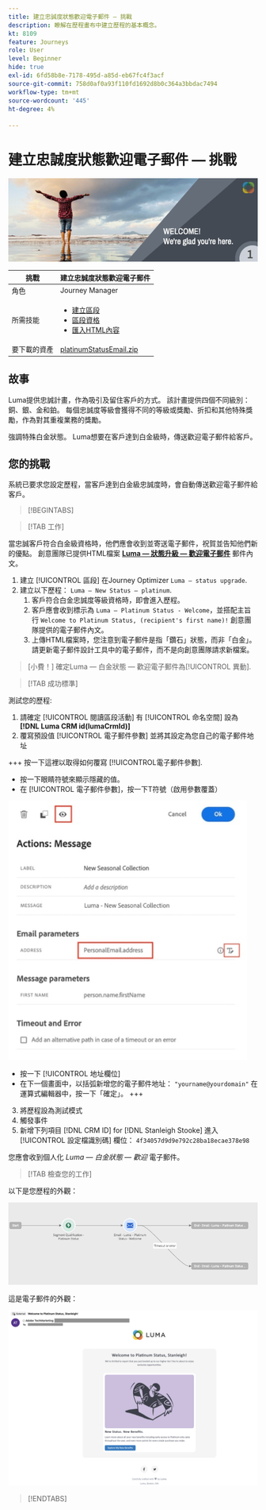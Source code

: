 ```yaml
---
title: 建立忠誠度狀態歡迎電子郵件 — 挑戰
description: 瞭解在歷程畫布中建立歷程的基本概念。
kt: 8109
feature: Journeys
role: User
level: Beginner
hide: true
exl-id: 6fd58b8e-7178-495d-a85d-eb67fc4f3acf
source-git-commit: 758d0af0a93f110fd1692d8b0c364a3bbdac7494
workflow-type: tm+mt
source-wordcount: '445'
ht-degree: 4%

---
```


# 建立忠誠度狀態歡迎電子郵件 — 挑戰

![忠誠度狀態歡迎電子郵件 — 質詢橫幅](/help/challenges/assets/email-assets/luma-transactional-onboarding-1.png)

| 挑戰 | 建立忠誠度狀態歡迎電子郵件 |
|---|---|
| 角色 | Journey Manager |
| 所需技能 | <ul><li>[建立區段](https://experienceleague.adobe.com/docs/journey-optimizer-learn/tutorials/profiles-segments-subscriptions/create-segments.html)</li> <li>[區段資格](https://experienceleague.adobe.com/docs/journey-optimizer-learn/tutorials/create-journeys/use-case-read-segment-qualification.html)</li><li>[匯入HTML內容](https://experienceleague.adobe.com/docs/journey-optimizer-learn/tutorials/create-messages/create-emails/import-and-author-html-email-content.html)</li></ul> |
| 要下載的資產 | [platinumStatusEmail.zip](/help/challenges/assets/email-assets/platinumStatusEmail.zip) |

## 故事

Luma提供忠誠計畫，作為吸引及留住客戶的方式。 該計畫提供四個不同級別：銅、銀、金和鉑。 每個忠誠度等級會獲得不同的等級或獎勵、折扣和其他特殊獎勵，作為對其重複業務的獎勵。

強調特殊白金狀態。 Luma想要在客戶達到白金級時，傳送歡迎電子郵件給客戶。

## 您的挑戰

系統已要求您設定歷程，當客戶達到白金級忠誠度時，會自動傳送歡迎電子郵件給客戶。

>[!BEGINTABS]

>[!TAB 工作]

當忠誠客戶符合白金級資格時，他們應會收到並寄送電子郵件，祝賀並告知他們新的優點。 創意團隊已提供HTML檔案 **[Luma — 狀態升級 — 歡迎電子郵件](/help/challenges/assets/email-assets/StatusUpgradeEmail.zip)** 郵件內文。

1. 建立 [!UICONTROL 區段] 在Journey Optimizer `Luma – status upgrade`.
2. 建立以下歷程： `Luma – New Status – platinum`.
   1. 客戶符合白金忠誠度等級資格時，即會進入歷程。
   2. 客戶應會收到標示為 `Luma – Platinum Status - Welcome`，並搭配主旨行 `Welcome to Platinum Status, (recipient's first name)!` 創意團隊提供的電子郵件內文。
   3. 上傳HTML檔案時，您注意到電子郵件是指「鑽石」狀態，而非「白金」。 請更新電子郵件設計工具中的電子郵件，而不是向創意團隊請求新檔案。

>[小費！]
> 確定Luma — 白金狀態 — 歡迎電子郵件為[!UICONTROL 異動].


>[!TAB 成功標準]

測試您的歷程:

1. 請確定 [!UICONTROL 閱讀區段活動] 有 [!UICONTROL 命名空間] 設為 **[!DNL Luma CRM id(lumaCrmId)]**
2. 覆寫預設值 [!UICONTROL 電子郵件參數] 並將其設定為您自己的電子郵件地址

+++ 按一下這裡以取得如何覆寫 [!!UICONTROL電子郵件參數].
   * 按一下眼睛符號來顯示隱藏的值。
   * 在 [!UICONTROL 電子郵件參數]，按一下T符號（啟用參數覆蓋）

   ![覆寫電子郵件參數](/help/challenges/assets/c3-override-email-paramters.jpg)

   * 按一下 [!UICONTROL 地址欄位]
   * 在下一個畫面中，以括弧新增您的電子郵件地址： `"yourname@yourdomain"` 在運算式編輯器中，按一下「確定」。
+++


3. 將歷程設為測試模式
4. 觸發事件
5. 新增下列項目 [!DNL CRM ID] for [!DNL Stanleigh Stooke] 進入 [!UICONTROL 設定檔識別碼] 欄位： `4f34057d9d9e792c28ba18ecae378e98`

您應會收到個人化 *Luma — 白金狀態 — 歡迎* 電子郵件。

>[!TAB 檢查您的工作]

以下是您歷程的外觀：

![platinum-status-upgrade-journey](/help/challenges/assets/journey-luma-status-upgrade.png)


這是電子郵件的外觀：

![Luma — 狀態升級 — 歡迎電子郵件](/help/challenges/assets/status-upgrade-welcome-email.png)

>[!ENDTABS]

